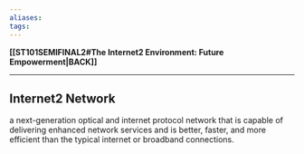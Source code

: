 ```yaml
---
aliases:
tags:
---
```

**[[ST101SEMIFINAL2#The Internet2 Environment: Future Empowerment|BACK]]**

---
## Internet2 Network
a next-generation optical and internet protocol network that is capable of delivering enhanced network services and is better, faster, and more efficient than the typical internet or broadband connections.
